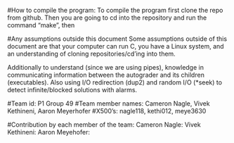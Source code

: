 #How to compile the program:
To compile the program first clone the repo from github. Then you are going to cd into the repository and run the command “make”, then

#Any assumptions outside this document
Some assumptions outside of this document are that your computer can run C, you have a Linux system, and an understanding of cloning repositories/cd’ing into them.

Additionally to understand (since we are using pipes), knowledge in communicating information between the autograder and its children (executables). Also using I/O redirection (dup2) and random I/O (*seek) to detect infinite/blocked solutions with alarms.

#Team id: P1 Group 49
#Team member names: Cameron Nagle, Vivek Kethineni, Aaron Meyerhofer
#X500’s: nagle118, kethi012, meye3630

#Contribution by each member of the team:
Cameron Nagle: 
Vivek Kethineni: 
Aaron Meyehofer: 
